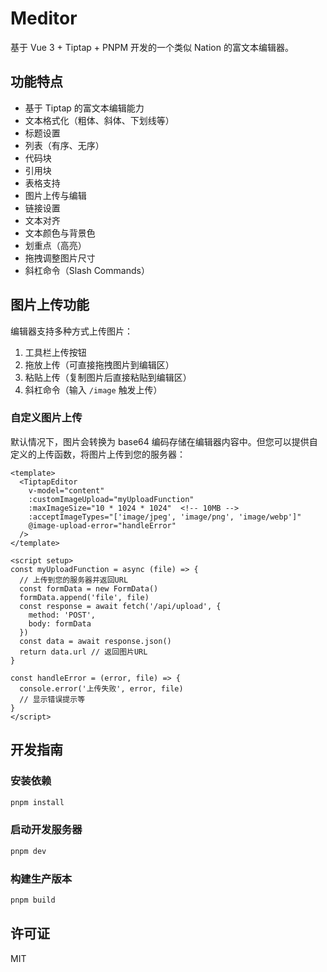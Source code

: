 # Meditor

基于 Vue 3 + Tiptap + PNPM 开发的一个类似 Nation 的富文本编辑器。

## 功能特点

- 基于 Tiptap 的富文本编辑能力
- 文本格式化（粗体、斜体、下划线等）
- 标题设置
- 列表（有序、无序）
- 代码块
- 引用块
- 表格支持
- 图片上传与编辑
- 链接设置
- 文本对齐
- 文本颜色与背景色
- 划重点（高亮）
- 拖拽调整图片尺寸
- 斜杠命令（Slash Commands）

## 图片上传功能

编辑器支持多种方式上传图片：

1. 工具栏上传按钮
2. 拖放上传（可直接拖拽图片到编辑区）
3. 粘贴上传（复制图片后直接粘贴到编辑区）
4. 斜杠命令（输入 `/image` 触发上传）

### 自定义图片上传

默认情况下，图片会转换为 base64 编码存储在编辑器内容中。但您可以提供自定义的上传函数，将图片上传到您的服务器：

```vue
<template>
  <TiptapEditor 
    v-model="content" 
    :customImageUpload="myUploadFunction"
    :maxImageSize="10 * 1024 * 1024"  <!-- 10MB -->
    :acceptImageTypes="['image/jpeg', 'image/png', 'image/webp']"
    @image-upload-error="handleError"
  />
</template>

<script setup>
const myUploadFunction = async (file) => {
  // 上传到您的服务器并返回URL
  const formData = new FormData()
  formData.append('file', file)
  const response = await fetch('/api/upload', {
    method: 'POST',
    body: formData
  })
  const data = await response.json()
  return data.url // 返回图片URL
}

const handleError = (error, file) => {
  console.error('上传失败', error, file)
  // 显示错误提示等
}
</script>
```

## 开发指南

### 安装依赖

```bash
pnpm install
```

### 启动开发服务器

```bash
pnpm dev
```

### 构建生产版本

```bash
pnpm build
```

## 许可证

MIT
